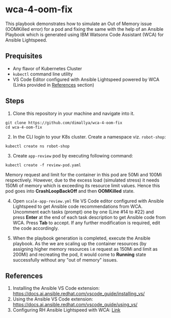 # wca-4-oom-fix

This playbook demonstrates how to simulate an Out of Memory issue (OOMKilled error) for a pod and fixing the same with the help of an Ansible Playbook which is generated using IBM Watsonx Code Assistant (WCA) for Ansible Lightspeed. 

## Prequisites

- Any flavor of Kubernetes Cluster 
- `kubectl` command line utility
- VS Code Editor configured with Ansible Lightspeed powered by WCA (Links provided in [References](https://github.com/dimallya/wca-4-oom-fix/tree/main?tab=readme-ov-file#references) section)

## Steps

1. Clone this repository in your machine and navigate into it.
```
git clone https://github.com/dimallya/wca-4-oom-fix
cd wca-4-oom-fix
```


2. In the CLI login to your K8s cluster. Create a namespace viz. `robot-shop`:
```
kubectl create ns robot-shop
```

3. Create `app-review` pod by executing following command:
```
kubectl create -f review-pod.yaml
```
Memory request and limit for the container in this pod are 50Mi and 100Mi respectively. However, due to the excess load (simulated stress) it needs 150Mi of memory which is exceeding its resource limit values. Hence this pod goes into **CrashLoopBackOff** and then **OOMKilled** state.

4. Open `scale-app-review.yml` file VS Code editor configured with Ansible Lightspeed to get Ansible code recommendations from WCA. Uncomment each tasks (prompt) one by one (Line #14 to #22) and press **Enter** at the end of each task description to get Ansible code from WCA. Press **Tab** to accept. If any further modification is required, edit the code accordingly. 

5. When the playbook generation is completed, execute the Ansible playbook. As the we are scaling up the container resources (by assigning higher memory resources i.e request as 150Mi and limit as 200Mi) and recreating the pod, it would come to **Running** state successfully without any "out of memory" issues.

## References
1. Installing the Ansible VS Code extension: https://docs.ai.ansible.redhat.com/vscode_guide/installing_vs/
2. Using the Ansible VS Code extension: https://docs.ai.ansible.redhat.com/vscode_guide/using_vs/
3. Configuring RH Ansible Lightspeed with WCA: [Link](https://access.redhat.com/documentation/en-us/red_hat_ansible_lightspeed_with_ibm_watsonx_code_assistant/2.x_latest/html/red_hat_ansible_lightspeed_with_ibm_watsonx_code_assistant_user_guide/configure-code-assistant_lightspeed-user-guide#doc-wrapper)
